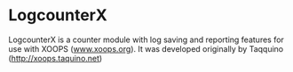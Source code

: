 # LogcounterX

LogcounterX is a counter module with log saving and reporting features for use with XOOPS (www.xoops.org). 
It was developed originally by Taqquino (http://xoops.taquino.net)
